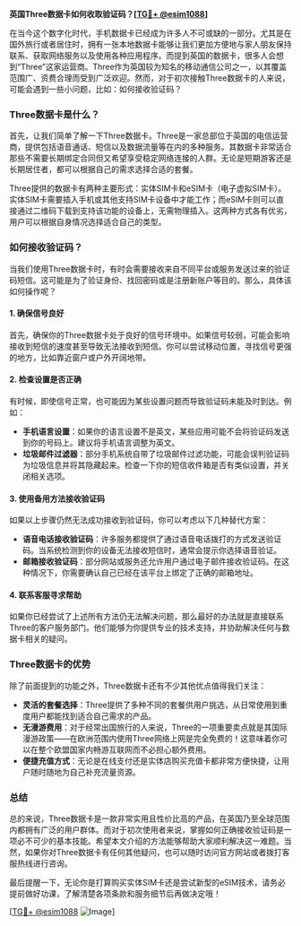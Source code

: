 **英国Three数据卡如何收取验证码？[[TG💪+ @esim1088](https://t.me/s/esim1088)]**

在当今这个数字化时代，手机数据卡已经成为许多人不可或缺的一部分。尤其是在国外旅行或者居住时，拥有一张本地数据卡能够让我们更加方便地与家人朋友保持联系、获取网络服务以及使用各种应用程序。而提到英国的数据卡，很多人会想到“Three”这家运营商。Three作为英国较为知名的移动通信公司之一，以其覆盖范围广、资费合理而受到广泛欢迎。然而，对于初次接触Three数据卡的人来说，可能会遇到一些小问题，比如：如何接收验证码？

### Three数据卡是什么？
首先，让我们简单了解一下Three数据卡。Three是一家总部位于英国的电信运营商，提供包括语音通话、短信以及数据流量等在内的多种服务。其数据卡非常适合那些不需要长期绑定合同但又希望享受稳定网络连接的人群。无论是短期游客还是长期居住者，都可以根据自己的需求选择合适的套餐。

Three提供的数据卡有两种主要形式：实体SIM卡和eSIM卡（电子虚拟SIM卡）。实体SIM卡需要插入手机或其他支持SIM卡设备中才能工作；而eSIM卡则可以直接通过二维码下载到支持该功能的设备上，无需物理插入。这两种方式各有优劣，用户可以根据自身情况选择适合自己的类型。

### 如何接收验证码？
当我们使用Three数据卡时，有时会需要接收来自不同平台或服务发送过来的验证码短信。这可能是为了验证身份、找回密码或是注册新账户等目的。那么，具体该如何操作呢？

#### 1. 确保信号良好
首先，确保你的Three数据卡处于良好的信号环境中。如果信号较弱，可能会影响接收到短信的速度甚至导致无法接收到短信。你可以尝试移动位置，寻找信号更强的地方，比如靠近窗户或户外开阔地带。

#### 2. 检查设置是否正确
有时候，即使信号正常，也可能因为某些设置问题而导致验证码未能及时到达。例如：
- **手机语言设置**：如果你的语言设置不是英文，某些应用可能不会将验证码发送到你的号码上。建议将手机语言调整为英文。
- **垃圾邮件过滤器**：部分手机系统自带了垃圾邮件过滤功能，可能会误判验证码为垃圾信息并将其隐藏起来。检查一下你的短信收件箱是否有类似设置，并关闭相关选项。

#### 3. 使用备用方法接收验证码
如果以上步骤仍然无法成功接收到验证码，你可以考虑以下几种替代方案：
- **语音电话接收验证码**：许多服务都提供了通过语音电话拨打的方式发送验证码。当系统检测到你的设备无法接收短信时，通常会提示你选择语音验证。
- **邮箱接收验证码**：部分网站或服务还允许用户通过电子邮件接收验证码。在这种情况下，你需要确认自己已经在该平台上绑定了正确的邮箱地址。

#### 4. 联系客服寻求帮助
如果你已经尝试了上述所有方法仍无法解决问题，那么最好的办法就是直接联系Three的客户服务部门。他们能够为你提供专业的技术支持，并协助解决任何与数据卡相关的疑问。

### Three数据卡的优势
除了前面提到的功能之外，Three数据卡还有不少其他优点值得我们关注：
- **灵活的套餐选择**：Three提供了多种不同的套餐供用户挑选，从日常使用到重度用户都能找到适合自己需求的产品。
- **无漫游费用**：对于经常出国旅行的人来说，Three的一项重要卖点就是其国际漫游政策——在欧洲范围内使用Three网络上网是完全免费的！这意味着你可以在整个欧盟国家内畅游互联网而不必担心额外费用。
- **便捷充值方式**：无论是在线支付还是实体店购买充值卡都非常方便快捷，让用户随时随地为自己补充流量资源。

### 总结
总的来说，Three数据卡是一款非常实用且性价比高的产品，在英国乃至全球范围内都拥有广泛的用户群体。而对于初次使用者来说，掌握如何正确接收验证码是一项必不可少的基本技能。希望本文介绍的方法能够帮助大家顺利解决这一难题。当然，如果你对Three数据卡有任何其他疑问，也可以随时访问官方网站或者拨打客服热线进行咨询。

最后提醒一下，无论你是打算购买实体SIM卡还是尝试新型的eSIM技术，请务必提前做好功课，了解清楚各项条款和服务细节后再做决定哦！

[[TG💪+ @esim1088](https://t.me/s/esim1088) ![Image](https://i.postimg.cc/4NQfJmqS/Snipaste-2025-05-13-00-14-12.png)]
